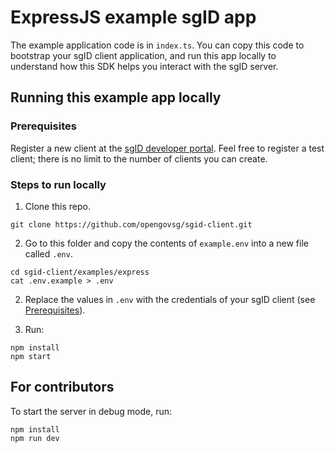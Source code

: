 # ExpressJS example sgID app

The example application code is in `index.ts`. You can copy this code to bootstrap your sgID client application, and run this app locally to understand how this SDK helps you interact with the sgID server.

## Running this example app locally

### Prerequisites

Register a new client at the [sgID developer portal](https://developer.id.gov.sg). Feel free to register a test client; there is no limit to the number of clients you can create.

### Steps to run locally

1. Clone this repo.

```
git clone https://github.com/opengovsg/sgid-client.git
```

2. Go to this folder and copy the contents of `example.env` into a new file called `.env`.

```
cd sgid-client/examples/express
cat .env.example > .env
```

2. Replace the values in `.env` with the credentials of your sgID client (see [Prerequisites](#prerequisites)).

3. Run:

```
npm install
npm start
```

## For contributors

To start the server in debug mode, run:

```
npm install
npm run dev
```

